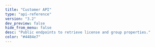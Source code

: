 ```yaml
---
title: "Customer API"
type: "api-reference"
version: "3.2"
dev_preview: false
hide_from_menu: false
desc: "Public endpoints to retrieve license and group properties."
color: "#4484e7"
---
```

